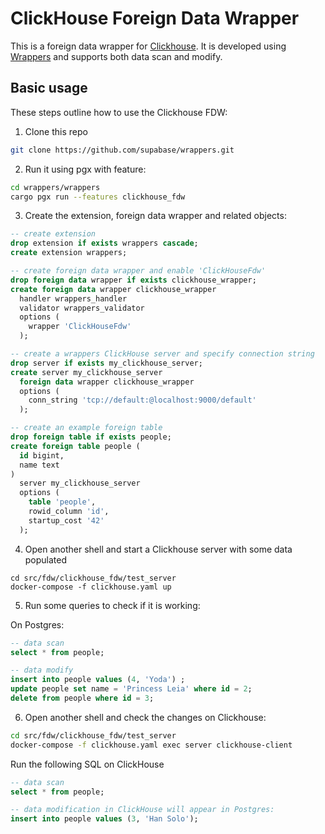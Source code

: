 # ClickHouse Foreign Data Wrapper

This is a foreign data wrapper for [Clickhouse](https://clickhouse.com/). It is developed using [Wrappers](https://github.com/supabase/wrappers) and supports both data scan and modify. 

## Basic usage

These steps outline how to use the Clickhouse FDW:

1. Clone this repo

```bash
git clone https://github.com/supabase/wrappers.git
```

2. Run it using pgx with feature:

```bash
cd wrappers/wrappers
cargo pgx run --features clickhouse_fdw
```

3. Create the extension, foreign data wrapper and related objects:

```sql
-- create extension
drop extension if exists wrappers cascade;
create extension wrappers;

-- create foreign data wrapper and enable 'ClickHouseFdw'
drop foreign data wrapper if exists clickhouse_wrapper;
create foreign data wrapper clickhouse_wrapper
  handler wrappers_handler
  validator wrappers_validator
  options (
    wrapper 'ClickHouseFdw'
  );

-- create a wrappers ClickHouse server and specify connection string
drop server if exists my_clickhouse_server;
create server my_clickhouse_server
  foreign data wrapper clickhouse_wrapper
  options (
    conn_string 'tcp://default:@localhost:9000/default'
  );

-- create an example foreign table
drop foreign table if exists people;
create foreign table people (
  id bigint,
  name text
)
  server my_clickhouse_server
  options (
    table 'people',
    rowid_column 'id',
    startup_cost '42'
  );
```

4. Open another shell and start a Clickhouse server with some data populated

```
cd src/fdw/clickhouse_fdw/test_server
docker-compose -f clickhouse.yaml up
```

5. Run some queries to check if it is working:

On Postgres:

```sql
-- data scan
select * from people;

-- data modify
insert into people values (4, 'Yoda') ;
update people set name = 'Princess Leia' where id = 2;
delete from people where id = 3;
```

6. Open another shell and check the changes on Clickhouse:

```bash
cd src/fdw/clickhouse_fdw/test_server
docker-compose -f clickhouse.yaml exec server clickhouse-client
```

Run the following SQL on ClickHouse

```sql
-- data scan
select * from people;

-- data modification in ClickHouse will appear in Postgres:
insert into people values (3, 'Han Solo');
```

